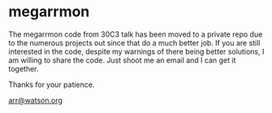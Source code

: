 # megarrmon

The megarrmon code from 30C3 talk has been moved to a private repo
due to the numerous projects out since that do a much better job.
If you are still interested in the code, despite my warnings of
there being better solutions, I am willing to share the code. Just
shoot me an email and I can get it together.

Thanks for your patience.

arr@watson.org


